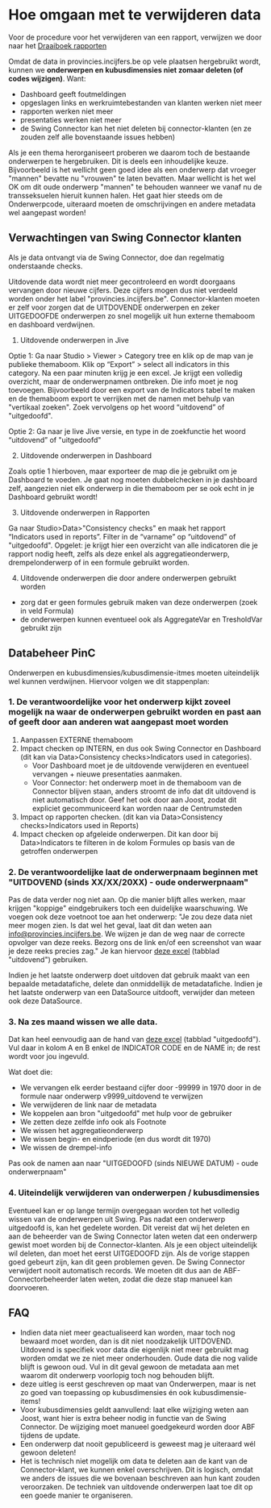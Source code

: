 # Hoe omgaan met te verwijderen data

Voor de procedure voor het verwijderen van een rapport, verwijzen we door naar het [Draaiboek rapporten]( https://github.com/provinciesincijfers/JiveDocumentation/blob/master/07.%20Rapporten/Draaiboek-rapporten.md)

Omdat de data in provincies.incijfers.be op vele plaatsen hergebruikt wordt, kunnen we **onderwerpen en kubusdimensies niet zomaar deleten (of codes wijzigen)**. Want:

- Dashboard geeft foutmeldingen
- opgeslagen links en werkruimtebestanden van klanten werken niet meer
- rapporten werken niet meer
- presentaties werken niet meer
- de Swing Connector kan het niet deleten bij connector-klanten (en ze zouden zelf alle bovenstaande issues hebben)

Als je een thema herorganiseert proberen we daarom toch de bestaande onderwerpen te hergebruiken. Dit is deels een inhoudelijke keuze. Bijvoorbeeld is het wellicht geen goed idee als een onderwerp dat vroeger "mannen" bevatte nu "vrouwen" te laten bevatten. Maar wellicht is het wel OK om dit oude onderwerp "mannen" te behouden wanneer we vanaf nu de transseksuelen hieruit kunnen halen. Het gaat hier steeds om de Onderwerpcode, uiteraard moeten de omschrijvingen en andere metadata wel aangepast worden!

## Verwachtingen van  Swing Connector klanten

Als je data ontvangt via de Swing Connector, doe dan regelmatig onderstaande checks.

Uitdovende data wordt niet meer gecontroleerd en wordt doorgaans vervangen door nieuwe cijfers. Deze cijfers mogen dus niet verdeeld worden onder het label "provincies.incijfers.be". Connector-klanten moeten er zelf voor zorgen dat de UITDOVENDE onderwerpen en zeker UITGEDOOFDE onderwerpen zo snel mogelijk uit hun externe themaboom en dashboard verdwijnen.


 

1)	Uitdovende onderwerpen in Jive

Optie 1: 
Ga naar Studio > Viewer > Category tree en klik op de map van je publieke themaboom. Klik op “Export” > select all indicators in this category. Na een paar minuten krijg je een excel. Je krijgt een volledig overzicht, maar de onderwerpnamen ontbreken. Die info moet je nog toevoegen. Bijvoorbeeld door een export van de Indicators tabel te maken en de themaboom export te verrijken met de namen met behulp van "vertikaal zoeken". Zoek vervolgens op het woord “uitdovend” of "uitgedoofd".

Optie 2:
Ga naar je live Jive versie, en type in de zoekfunctie het woord “uitdovend” of "uitgedoofd"

2)	Uitdovende onderwerpen in Dashboard

Zoals optie 1 hierboven, maar exporteer de map die je gebruikt om je Dashboard te voeden. Je gaat nog moeten dubbelchecken in je dashboard zelf, aangezien niet elk onderwerp in die themaboom per se ook echt in je Dashboard gebruikt wordt!

3)	Uitdovende onderwerpen in Rapporten

Ga naar Studio>Data>"Consistency checks" en maak het rapport “Indicators used in reports”. Filter in de “varname” op “uitdovend” of "uitgedoofd". Opgelet: je krijgt hier een overzicht van alle indicatoren die je rapport nodig heeft, zelfs als deze enkel als aggregatieonderwerp, drempelonderwerp of in een formule gebruikt worden.

4)  Uitdovende onderwerpen die door andere onderwerpen gebruikt worden
- zorg dat er geen formules gebruik maken van deze onderwerpen (zoek in veld Formula)
- de onderwerpen kunnen eventueel ook als AggregateVar en TresholdVar gebruikt zijn 



## Databeheer PinC

Onderwerpen en kubusdimensies/kubusdimensie-itmes moeten uiteindelijk wel kunnen verdwijnen. Hiervoor volgen we dit stappenplan:

### 1. De verantwoordelijke voor het onderwerp kijkt zoveel mogelijk na waar de onderwerpen gebruikt worden en past aan of geeft door aan anderen wat aangepast moet worden
1. Aanpassen EXTERNE themaboom
2. Impact checken op INTERN, en dus ook Swing Connector en Dashboard (dit kan via Data>Consistency checks>Indicators used in categories).
    * Voor Dashboard moet je de uitdovende verwijderen en eventueel vervangen + nieuwe presentaties aanmaken.
    * Voor Connector: het onderwerp moet in de themaboom van de Connector blijven staan, anders stroomt de info dat dit uitdovend is niet automatisch door. Geef het ook door aan Joost, zodat dit expliciet gecommuniceerd kan worden naar de Centrumsteden
3. Impact op rapporten checken. (dit kan via Data>Consistency checks>Indicators used in Reports)
4. Impact checken op afgeleide onderwerpen. Dit kan door bij Data>Indicators te filteren in de kolom Formules op basis van de getroffen onderwerpen
 
### 2. De verantwoordelijke laat de onderwerpnaam beginnen met "UITDOVEND (sinds XX/XX/20XX) - oude onderwerpnaam"

Pas de data verder nog niet aan. Op die manier blijft alles werken, maar krijgen "koppige" eindgebruikers toch een duidelijke waarschuwing. We voegen ook deze voetnoot toe aan het onderwerp: "Je zou deze data niet meer mogen zien. Is dat wel het geval, laat dit dan weten aan info@provincies.incijfers.be. We wijzen je dan de weg naar de correcte opvolger van deze reeks. Bezorg ons de link en/of een screenshot van waar je deze reeks precies zag."
Je kan hiervoor [deze excel](https://github.com/provinciesincijfers/JiveDocumentation/raw/master/01.%20Algemeen%20databeheer/upload_uitdovend_maken.xlsx) (tabblad "uitdovend") gebruiken.

Indien je het laatste onderwerp doet uitdoven dat gebruik maakt van een bepaalde metadatafiche, delete dan onmiddellijk de metadatafiche.
Indien je het laatste onderwerp van een DataSource uitdooft, verwijder dan meteen ook deze DataSource.

### 3. Na zes maand wissen we alle data.

Dat kan heel eenvoudig aan de hand van [deze excel](https://github.com/provinciesincijfers/JiveDocumentation/raw/master/01.%20Algemeen%20databeheer/upload_uitdovend_maken.xlsx) (tabblad "uitgedoofd"). Vul daar in kolom A en B enkel de INDICATOR CODE en de NAME in; de rest wordt voor jou ingevuld.

Wat doet die:
* We vervangen elk eerder bestaand cijfer door -99999 in 1970 door in de formule naar onderwerp v9999_uitdovend te verwijzen
* We verwijderen de link naar de metadata
* We koppelen aan bron "uitgedoofd" met hulp voor de gebruiker
* We zetten deze zelfde info ook als Footnote
* We wissen het aggregatieonderwerp
* We wissen begin- en eindperiode (en dus wordt dit 1970)
* We wissen de drempel-info

Pas ook de namen aan naar "UITGEDOOFD (sinds NIEUWE DATUM) - oude onderwerpnaam"
   
### 4. Uiteindelijk verwijderen van onderwerpen / kubusdimensies

Eventueel kan er op lange termijn overgegaan worden tot het volledig wissen van de onderwerpen uit Swing. Pas nadat een onderwerp uitgedoofd is, kan het gedelete worden. Dit vereist dat wij het deleten en aan de beheerder van de Swing Connector laten weten dat een onderwerp gewist moet worden bij de Connector-klanten.
Als je een object uiteindelijk wil deleten, dan moet het eerst UITGEDOOFD zijn. Als de vorige stappen goed gebeurt zijn, kan dit geen problemen geven. De Swing Connector verwijdert nooit automatisch records. We moeten dit dus aan de ABF-Connectorbeheerder laten weten, zodat die deze stap manueel kan doorvoeren.


## FAQ

* Indien data niet meer geactualiseerd kan worden, maar toch nog bewaard moet worden, dan is dit niet noodzakelijk UITDOVEND. Uitdovend is specifiek voor data die eigenlijk niet meer gebruikt mag worden omdat we ze niet meer onderhouden. Oude data die nog valide blijft is gewoon oud. Vul in dit geval gewoon de metadata aan met waarom dit onderwerp voorlopig toch nog behouden blijft.
* deze uitleg is eerst geschreven op maat van Onderwerpen, maar is net zo goed van toepassing op kubusdimensies én ook kubusdimensie-items!
* Voor kubusdimensies geldt aanvullend: laat elke wijziging weten aan Joost, want hier is extra beheer nodig in functie van de Swing Connector. De wijziging moet manueel goedgekeurd worden door ABF tijdens de update.
* Een onderwerp dat nooit gepubliceerd is geweest mag je uiteraard wél gewoon deleten!
* Het is technisch niet mogelijk om data te deleten aan de kant van de Connector-klant, we kunnen enkel overschrijven. Dit is logisch, omdat we anders de issues die we bovenaan beschreven aan hun kant zouden veroorzaken. De techniek van uitdovende onderwerpen laat toe dit op een goede manier te organiseren.


 


 

